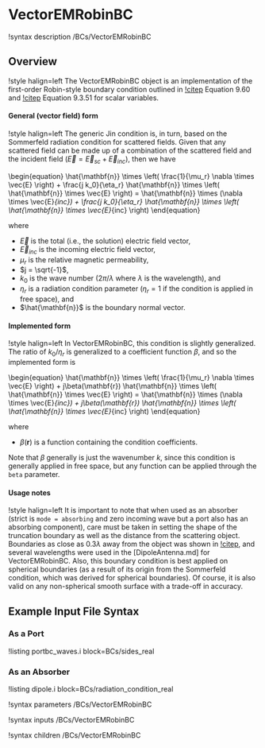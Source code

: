 # VectorEMRobinBC

!syntax description /BCs/VectorEMRobinBC

## Overview

!style halign=left
The VectorEMRobinBC object is an implementation of the first-order Robin-style boundary
condition outlined in [!citep](jin-fem) Equation 9.60 and [!citep](jin-computation)
Equation 9.3.51 for scalar variables.

#### General (vector field) form

!style halign=left
The generic Jin condition is, in turn, based on the Sommerfeld radiation condition
for scattered fields. Given that any scattered field can be made up of a
combination of the scattered field and the incident field
($\vec{E} = \vec{E}_{sc} + \vec{E}_{inc}$), then we have

\begin{equation}
  \hat{\mathbf{n}} \times \left( \frac{1}{\mu_r} \nabla \times \vec{E} \right) + \frac{j k_0}{\eta_r} \hat{\mathbf{n}} \times \left( \hat{\mathbf{n}} \times \vec{E} \right) = \hat{\mathbf{n}} \times (\nabla \times \vec{E}_{inc}) + \frac{j k_0}{\eta_r} \hat{\mathbf{n}} \times \left( \hat{\mathbf{n}} \times \vec{E}_{inc} \right)
\end{equation}

where

- $\vec{E}$ is the total (i.e., the solution) electric field vector,
- $\vec{E}_{inc}$ is the incoming electric field vector,
- $\mu_r$ is the relative magnetic permeability,
- $j = \sqrt{-1}$,
- $k_0$ is the wave number ($2 \pi / \lambda$ where $\lambda$ is the wavelength), and
- $\eta_r$ is a radiation condition parameter ($\eta_r = 1$ if the condition is applied in free space), and
- $\hat{\mathbf{n}}$ is the boundary normal vector.

#### Implemented form

!style halign=left
In VectorEMRobinBC, this condition is slightly generalized. The ratio of $k_0 / \eta_r$
is generalized to a coefficient function $\beta$, and so the implemented form is

\begin{equation}
  \hat{\mathbf{n}} \times \left( \frac{1}{\mu_r} \nabla \times \vec{E} \right) + j\beta(\mathbf{r}) \hat{\mathbf{n}} \times \left( \hat{\mathbf{n}} \times \vec{E} \right) = \hat{\mathbf{n}} \times (\nabla \times \vec{E}_{inc}) + j\beta(\mathbf{r}) \hat{\mathbf{n}} \times \left( \hat{\mathbf{n}} \times \vec{E}_{inc} \right)
\end{equation}

where

- $\beta(\mathbf{r})$ is a function containing the condition coefficients.

Note that $\beta$ generally is just the wavenumber $k$, since this condition is
generally applied in free space, but any function can be applied through the
`beta` parameter.

#### Usage notes

!style halign=left
It is important to note that when used as an absorber (strict is `mode = absorbing`
and zero incoming wave but a port also has an absorbing component), care must be
taken in setting the shape of the truncation boundary as well as the distance
from the scattering object. Boundaries as close as $0.3 \lambda$ away from the
object was shown in [!citep](jin-fem), and several wavelengths were used in the
[DipoleAntenna.md] for VectorEMRobinBC. Also, this boundary condition is best
applied on spherical boundaries (as a result of its origin from the Sommerfeld
condition, which was derived for spherical boundaries). Of course, it is also
valid on any non-spherical smooth surface with a trade-off in accuracy.

## Example Input File Syntax

### As a Port

!listing portbc_waves.i block=BCs/sides_real

### As an Absorber

!listing dipole.i block=BCs/radiation_condition_real

!syntax parameters /BCs/VectorEMRobinBC

!syntax inputs /BCs/VectorEMRobinBC

!syntax children /BCs/VectorEMRobinBC
